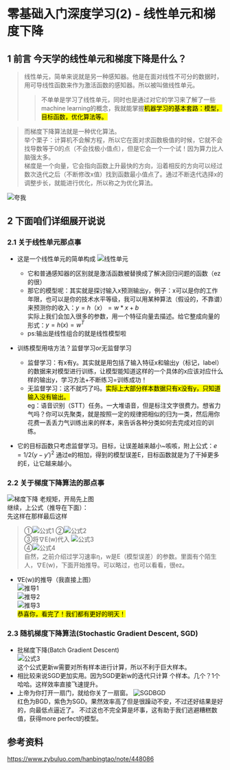 # 零基础入门深度学习(2) - 线性单元和梯度下降
## 1 前言 今天学的线性单元和梯度下降是什么？
>线性单元，简单来说就是另一种感知器。他是在面对线性不可分的数据时，用可导线性函数来作为激活函数的感知器。所以被叫做线性单元。  
>>不单单是学习了线性单元，同时也是通过对它的学习来了解了一些machine learning的概念，我就能掌握<mark>机器学习的基本套路：模型，目标函数，优化算法等。</mark>   

>而梯度下降算法就是一种优化算法。  
举个栗子：计算机不会解方程，所以它在面对求函数极值的时候，它就不会找导数等于0的点（不会找极小值点），但是它会一个一个试！因为算力比人脑强太多。  
梯度是一个向量，它会指向函数上升最快的方向，沿着相反的方向可以经过数次迭代之后（不断修改x值）找到函数最小值点了。通过不断迭代选择x的调整步长，就能进行优化，所以称之为优化算法。

![夸我](https://img-blog.csdnimg.cn/7992b00fab7c4c10b0037f94bad71f7b.jpeg#pic_center)
## 2 下面咱们详细展开说说
### 2.1 关于线性单元那点事  

- 这是一个线性单元的简单构成
![线性单元](https://img-blog.csdnimg.cn/9bf6874618094c258d3511bbbcc52cad.jpeg#pic_center)
    - 它和普通感知器的区别就是激活函数被替换成了解决回归问题的函数（ez的很）
    - 那它的模型呢：其实就是探讨输入x预测输出y，例子：x可以是你的工作年限，也可以是你的技术水平等级，我可以用某种算法（假设的，不靠谱）来预测你的收入：$y=h（x）=w*x+b$  
    实际上我们会加入很多的参数，用一个特征向量去描述。给它整成向量的形式：$y=h(x)=w^T$
    - ps:输出是线性组合的就是线性模型啦

- 训练模型用啥方法？监督学习or无监督学习
    - 监督学习：有x有y。其实就是用包括了输入特征x和输出y（标记，label）的数据来对模型进行训练，让模型能知道这样的一个具体的x应该对应什么样的输出y，学习方法+不断练习=训练成功！
    - 无监督学习：这不就巧了吗。<mark>实际上大部分样本数据只有x没有y，只知道输入没有输出。</mark>   
    eg：语音识别（STT）任务。一大堆语音，但是标注文字很费力。想省力气吗？你可以先聚类，就是按照一定的规律把相似的归为一类，然后用你花费一丢丢力气训练出来的样本，来告诉各种分类如何去完成对应的训练。

- 它的目标函数只考虑监督学习。目标，让误差越来越小~咳咳，附上公式：$e=1/2(y-y')^2$
通过e的相加，得到的模型误差E，目标函数就是为了干掉更多的E，让它越来越小。

### 2.2 关于梯度下降算法的那点事
![梯度下降](C:/Users\26968\Desktop\零基础学习深度学习\2.Linear_unit\image\梯度下降.jpg)
老规矩，开局先上图  
继续，上公式（推导在下面）：  
先这样在那样最后这样
>①![公式1](https://img-blog.csdnimg.cn/3a41ea7f690040c2a7aff07f354622c1.jpeg#pic_center) 
②![公式2](https://img-blog.csdnimg.cn/10ad996282dc4286bdebc171d06b69ee.jpeg#pic_center)    
③将∇E(w)代入  ![公式3](https://img-blog.csdnimg.cn/e1d94b0a4f5d4113b1f4b699bc98aa32.jpeg#pic_center)   
④![公式4](https://img-blog.csdnimg.cn/976e878d05bc4ce1b16a33cc1e29f24c.jpeg#pic_center)  
自然，之前介绍过学习速率η，w是E（模型误差）的参数。里面有个陌生人，∇E(w)，下面开始推导。可以略过，也可以看看，很ez。  
- ∇E(w)的推导（我直接上图）  
![推导1](https://img-blog.csdnimg.cn/931d74ee6a644ef29bee911a8f9d8685.jpeg#pic_center)   
![推导2](https://img-blog.csdnimg.cn/a862f6f754874605be0c97e90fb1afe1.jpeg#pic_center)   
![推导3](https://img-blog.csdnimg.cn/67467bf3e54f47acaa5d0163944aad44.jpeg#pic_center)   
<mark>恭喜你，看完了！我们都有更好的明天！</mark>  

### 2.3 随机梯度下降算法(Stochastic Gradient Descent, SGD)
- 批梯度下降(Batch Gradient Descent)  
![公式3](https://img-blog.csdnimg.cn/e1d94b0a4f5d4113b1f4b699bc98aa32.jpeg#pic_center)    
这个公式更新w需要对所有样本进行计算，所以不利于巨大样本。
- 相比较来说SGD更加实用。因为SGD更新w的迭代只计算 个样本。几个？1个哈哈。这样效率直接飞速提升。
- 上帝为你打开一扇门，就给你关了一扇窗。
![SGDBGD](https://img-blog.csdnimg.cn/7bb26a9e5a274fba99cb19f67adb059e.jpeg#pic_center)   
红色为BGD，紫色为SGD。果然效率高了但是很躁动不安，不过还好结果是好的，向最低点逼近了。
不过这也不完全算是坏事，这有助于我们逃避糟糕数值，获得more perfect的模型。

## 参考资料 
https://www.zybuluo.com/hanbingtao/note/448086